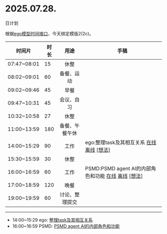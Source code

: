 # 2025.07.28.
日计划

根据[ego模型时间接口](https://gitee.com/hyg/blog/blob/master/timeflow.md)，今天绑定模版2(2c)。

| 时间片 | 时长 | 用途 | 手稿 |
| --- | --- | :---: | --- |
| 07:47~08:01 | 15 | 休整 |  |
| 08:02~09:01 | 60 | 备餐、运动 |  |
| 09:02~09:46 | 45 | 早餐 |  |
| 09:47~10:31 | 45 | 会议、自习 |  |
| 10:32~10:58 | 27 | 休整 |  |
| 11:00~13:59 | 180 | 备餐、午餐午休 |  |
| 14:00~15:29 | 90 | 工作 | ego:整理task及其相互关系 [在线](http://simp.ly/p/lsBYG9) [离线](../../draft/2025/20250728140000.md) <a href="mailto:huangyg@mars22.com?subject=关于2025.07.28.[ego:整理task及其相互关系]任务&body=日期: 20250728%0D%0A序号: 6%0D%0A手稿:../../draft/2025/20250728140000.md%0D%0A---请勿修改邮件主题及以上内容 从下一行开始写您的想法---%0D%0A">[想法]</a> |
| 15:30~15:59 | 30 | 休整 |  |
| 16:00~16:59 | 60 | 工作 | PSMD:PSMD agent AI的内部角色和功能 [在线](http://simp.ly/p/MpcbHD) [离线](../../draft/2025/20250728160000.md) <a href="mailto:huangyg@mars22.com?subject=关于2025.07.28.[PSMD:PSMD agent AI的内部角色和功能]任务&body=日期: 20250728%0D%0A序号: 8%0D%0A手稿:../../draft/2025/20250728160000.md%0D%0A---请勿修改邮件主题及以上内容 从下一行开始写您的想法---%0D%0A">[想法]</a> |
| 17:00~18:59 | 120 | 晚餐 |  |
| 19:00~19:59 | 60 | 讨论、整理提交 |  |

---

- 14:00~15:29	ego: [整理task及其相互关系](../../draft/2025/20250728.01.md)
- 16:00~16:59	PSMD: [PSMD agent AI的内部角色和功能](../../draft/2025/20250728.02.md)
